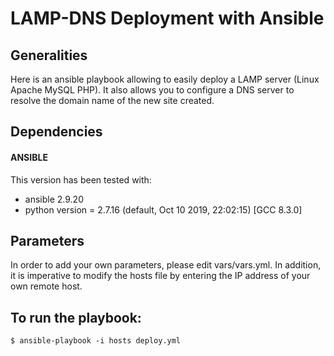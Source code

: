 # LAMP-DNS Deployment with Ansible

## Generalities
Here is an ansible playbook allowing to easily deploy a LAMP server (Linux Apache MySQL PHP).
It also allows you to configure a DNS server to resolve the domain name of the new site created.

## Dependencies

#### ANSIBLE
This version has been tested with:
- ansible 2.9.20
- python version = 2.7.16 (default, Oct 10 2019, 22:02:15) [GCC 8.3.0]

## Parameters
In order to add your own parameters, please edit vars/vars.yml.
In addition, it is imperative to modify the hosts file by entering the IP address of your own remote host.

## To run the playbook:
    $ ansible-playbook -i hosts deploy.yml


